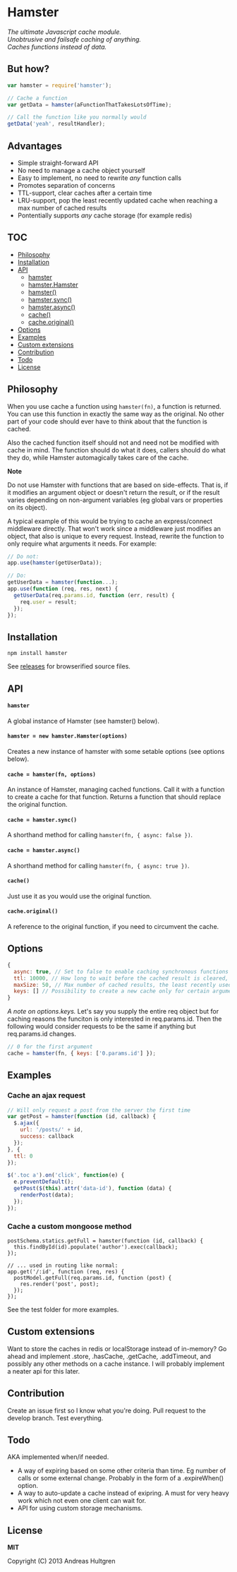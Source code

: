 # Hamster

_The ultimate Javascript cache module.  
Unobtrusive and failsafe caching of anything.  
Caches functions instead of data._


## But how?

```javascript
var hamster = require('hamster');

// Cache a function
var getData = hamster(aFunctionThatTakesLotsOfTime);

// Call the function like you normally would
getData('yeah', resultHandler);
```


## Advantages

* Simple straight-forward API
* No need to manage a cache object yourself
* Easy to implement, no need to rewrite _any_ function calls
* Promotes separation of concerns
* TTL-support, clear caches after a certain time
* LRU-support, pop the least recently updated cache when reaching a max number of cached results
* Pontentially supports _any_ cache storage (for example redis)


## TOC

* [Philosophy](#philosophy)
* [Installation](#installation)
* [API](#api)
  * [hamster](#hamster-1)
  * [hamster.Hamster](#hamster--new-hamsterhamsteroptions)
  * [hamster()](#cache--hamsterfn-options)
  * [hamster.sync()](#cache--hamstersync)
  * [hamster.async()](#cache--hamsterasync)
  * [cache()](#cache)
  * [cache.original()](#cacheoriginal)
* [Options](#options)
* [Examples](#examples)
* [Custom extensions](#custom-extensions)
* [Contribution](#contribution)
* [Todo](#todo)
* [License](#license)


## Philosophy

When you use cache a function using `hamster(fn)`, a function is returned. You
can use this function in exactly the same way as the original. No other part of
your code should ever have to think about that the function is cached.

Also the cached function itself should not and need not be modified with cache
in mind. The function should do what it does, callers should do what they do,
while Hamster automagically takes care of the cache.

**Note**

Do not use Hamster with functions that are based on side-effects. That is, if 
it modifies an argument object or doesn't return the result, or if the result 
varies depending on non-argument variables (eg global vars or properties on its 
object).

A typical example of this would be trying to cache an express/connect middleware 
directly. That won't work since a middleware just modifies an object, that also
is unique to every request. Instead, rewrite the function to only require what
arguments it needs. For example:

```javascript
// Do not:
app.use(hamster(getUserData));

// Do:
getUserData = hamster(function...);
app.use(function (req, res, next) {
  getUserData(req.params.id, function (err, result) {
    req.user = result;
  });
});
```


## Installation

`npm install hamster`

See [releases](https://github.com/ahultgren/hamster/releases) for browserified
source files.


## API

#### `hamster`

A global instance of Hamster (see hamster() below).

#### `hamster = new hamster.Hamster(options)`

Creates a new instance of hamster with some setable options (see options below).

#### `cache = hamster(fn, options)`

An instance of Hamster, managing cached functions. Call it with a function to
create a cache for that function. Returns a function that should replace the
original function.

#### `cache = hamster.sync()`

A shorthand method for calling `hamster(fn, { async: false })`.

#### `cache = hamster.async()`

A shorthand method for calling `hamster(fn, { async: true })`.

#### `cache()`

Just use it as you would use the original function.

#### `cache.original()`

A reference to the original function, if you need to circumvent the cache.


## Options

```javascript
{
  async: true, // Set to false to enable caching synchronous functions
  ttl: 10000, // How long to wait before the cached result is cleared, in milliseconds
  maxSize: 50, // Max number of cached results, the least recently used will be dropped when exeeding this limit
  keys: [] // Possibility to create a new cache only for certain arguments/properties
}
```

_A note on options.keys._ Let's say you supply the entire req object but for
caching reasons the funciton is only interested in req.params.id. Then the
following would consider requests to be the same if anything but req.params.id
changes.

```javascript
// 0 for the first argument
cache = hamster(fn, { keys: ['0.params.id'] });
```


## Examples

### Cache an ajax request

```javascript
// Will only request a post from the server the first time
var getPost = hamster(function (id, callback) {
  $.ajax({
    url: '/posts/' + id,
    success: callback
  });
}, {
  ttl: 0
});

$('.toc a').on('click', function(e) {
  e.preventDefault();
  getPost($(this).attr('data-id'), function (data) {
    renderPost(data);
  });
});
```

### Cache a custom mongoose method

```javscript
postSchema.statics.getFull = hamster(function (id, callback) {
  this.findById(id).populate('author').exec(callback);
});

// ... used in routing like normal:
app.get('/:id', function (req, res) {
  postModel.getFull(req.params.id, function (post) {
    res.render('post', post);
  });
});
```

See the test folder for more examples.


## Custom extensions

Want to store the caches in redis or localStorage instead of in-memory? Go ahead
and implement .store, .hasCache, .getCache, .addTimeout, and possibly any other
methods on a cache instance. I will probably implement a neater api for this
later.


## Contribution

Create an issue first so I know what you're doing. Pull request to the develop
branch. Test everything.


## Todo

AKA implemented when/if needed.

* A way of expiring based on some other criteria than time. Eg number of calls
  or some external change. Probably in the form of a .expireWhen() option.
* A way to auto-update a cache instead of exipring. A must for very heavy work
  which not even one client can wait for.
* API for using custom storage mechanisms.


## License

**MIT**

Copyright (C) 2013 Andreas Hultgren
